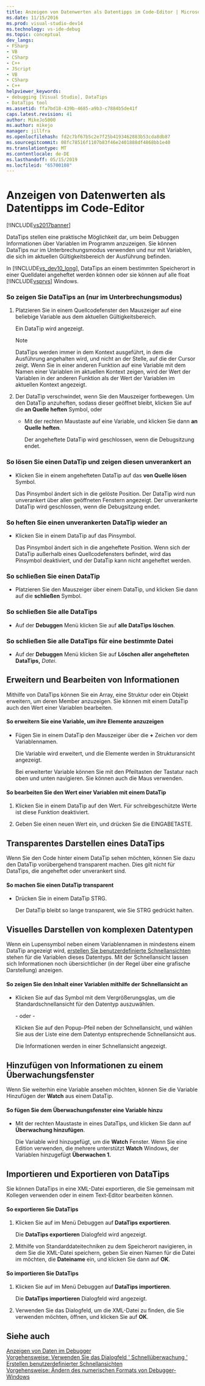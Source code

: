 ```yaml
---
title: Anzeigen von Datenwerten als Datentipps im Code-Editor | Microsoft-Dokumentation
ms.date: 11/15/2016
ms.prod: visual-studio-dev14
ms.technology: vs-ide-debug
ms.topic: conceptual
dev_langs:
- FSharp
- VB
- CSharp
- C++
- JScript
- VB
- CSharp
- C++
helpviewer_keywords:
- debugging [Visual Studio], DataTips
- DataTips tool
ms.assetid: ffa7bd18-439b-4685-a9b3-c7884b5de41f
caps.latest.revision: 41
author: MikeJo5000
ms.author: mikejo
manager: jillfra
ms.openlocfilehash: fd2c7bf67b5c2e7f25b4193462883b53cda8db87
ms.sourcegitcommit: 08fc78516f1107b83f46e2401888df4868bb1e40
ms.translationtype: MT
ms.contentlocale: de-DE
ms.lasthandoff: 05/15/2019
ms.locfileid: "65700108"
---
```

# <a name="view-data-values-in-data-tips--in-the-code-editor"></a>Anzeigen von Datenwerten als Datentipps im Code-Editor
[!INCLUDE[vs2017banner](../includes/vs2017banner.md)]

DataTips stellen eine praktische Möglichkeit dar, um beim Debuggen Informationen über Variablen im Programm anzuzeigen. Sie können DataTips nur im Unterbrechungsmodus verwenden und nur mit Variablen, die sich im aktuellen Gültigkeitsbereich der Ausführung befinden.  
  
 In [!INCLUDE[vs_dev10_long](../includes/vs-dev10-long-md.md)], DataTips an einem bestimmten Speicherort in einer Quelldatei angeheftet werden können oder sie können auf alle float [!INCLUDE[vsprvs](../includes/vsprvs-md.md)] Windows.  
  
### <a name="to-display-a-datatip-in-break-mode-only"></a>So zeigen Sie DataTips an (nur im Unterbrechungsmodus)  
  
1. Platzieren Sie in einem Quellcodefenster den Mauszeiger auf eine beliebige Variable aus dem aktuellen Gültigkeitsbereich.  
  
    Ein DataTip wird angezeigt.  
  
   > [!NOTE]
   > DataTips werden immer in dem Kontext ausgeführt, in dem die Ausführung angehalten wird, und nicht an der Stelle, auf die der Cursor zeigt. Wenn Sie in einer anderen Funktion auf eine Variable mit dem Namen einer Variablen im aktuellen Kontext zeigen, wird der Wert der Variablen in der anderen Funktion als der Wert der Variablen im aktuellen Kontext angezeigt.  
  
2. Der DataTip verschwindet, wenn Sie den Mauszeiger fortbewegen. Um den DataTip anzuheften, sodass dieser geöffnet bleibt, klicken Sie auf die **an Quelle heften** Symbol, oder  
  
   - Mit der rechten Maustaste auf eine Variable, und klicken Sie dann **an Quelle heften**.  
  
     Der angeheftete DataTip wird geschlossen, wenn die Debugsitzung endet.  
  
### <a name="to-unpin-a-datatip-and-make-it-float"></a>So lösen Sie einen DataTip und zeigen diesen unverankert an  
  
- Klicken Sie in einem angehefteten DataTip auf das **von Quelle lösen** Symbol.  
  
     Das Pinsymbol ändert sich in die gelöste Position. Der DataTip wird nun unverankert über allen geöffneten Fenstern angezeigt. Der unverankerte DataTip wird geschlossen, wenn die Debugsitzung endet.  
  
### <a name="to-repin-a-floating-datatip"></a>So heften Sie einen unverankerten DataTip wieder an  
  
- Klicken Sie in einem DataTip auf das Pinsymbol.  
  
     Das Pinsymbol ändert sich in die angeheftete Position. Wenn sich der DataTip außerhalb eines Quellcodefensters befindet, wird das Pinsymbol deaktiviert, und der DataTip kann nicht angeheftet werden.  
  
### <a name="to-close-a-datatip"></a>So schließen Sie einen DataTip  
  
- Platzieren Sie den Mauszeiger über einem DataTip, und klicken Sie dann auf die **schließen** Symbol.  
  
### <a name="to-close-all-datatips"></a>So schließen Sie alle DataTips  
  
- Auf der **Debuggen** Menü klicken Sie auf **alle DataTips löschen**.  
  
### <a name="to-close-all-datatips-for-a-specific-file"></a>So schließen Sie alle DataTips für eine bestimmte Datei  
  
- Auf der **Debuggen** Menü klicken Sie auf **Löschen aller angehefteten DataTips,** *Datei*.  
  
## <a name="expanding-and-editing-information"></a>Erweitern und Bearbeiten von Informationen  
 Mithilfe von DataTips können Sie ein Array, eine Struktur oder ein Objekt erweitern, um deren Member anzuzeigen. Sie können mit einem DataTip auch den Wert einer Variablen bearbeiten.  
  
#### <a name="to-expand-a-variable-to-see-its-elements"></a>So erweitern Sie eine Variable, um ihre Elemente anzuzeigen  
  
- Fügen Sie in einem DataTip den Mauszeiger über die **+** Zeichen vor dem Variablennamen.  
  
     Die Variable wird erweitert, und die Elemente werden in Strukturansicht angezeigt.  
  
     Bei erweiterter Variable können Sie mit den Pfeiltasten der Tastatur nach oben und unten navigieren. Sie können auch die Maus verwenden.  
  
#### <a name="to-edit-the-value-of-a-variable-using-a-datatip"></a>So bearbeiten Sie den Wert einer Variablen mit einem DataTip  
  
1. Klicken Sie in einem DataTip auf den Wert. Für schreibgeschützte Werte ist diese Funktion deaktiviert.  
  
2. Geben Sie einen neuen Wert ein, und drücken Sie die EINGABETASTE.  
  
## <a name="making-a-datatip-transparent"></a>Transparentes Darstellen eines DataTips  
 Wenn Sie den Code hinter einem DataTip sehen möchten, können Sie dazu den DataTip vorübergehend transparent machen. Dies gilt nicht für DataTips, die angeheftet oder unverankert sind.  
  
#### <a name="to-make-a-datatip-transparent"></a>So machen Sie einen DataTip transparent  
  
- Drücken Sie in einem DataTip STRG.  
  
     Der DataTip bleibt so lange transparent, wie Sie STRG gedrückt halten.  
  
## <a name="visualizing-complex-data-types"></a>Visuelles Darstellen von komplexen Datentypen  
 Wenn ein Lupensymbol neben einem Variablennamen in mindestens einem DataTip angezeigt wird, [erstellen Sie benutzerdefinierte Schnellansichten](../debugger/create-custom-visualizers-of-data.md) stehen für die Variablen dieses Datentyps. Mit der Schnellansicht lassen sich Informationen noch übersichtlicher (in der Regel über eine grafische Darstellung) anzeigen.  
  
#### <a name="to-view-the-contents-of-a-variable-using-a-visualizer"></a>So zeigen Sie den Inhalt einer Variablen mithilfe der Schnellansicht an  
  
- Klicken Sie auf das Symbol mit dem Vergrößerungsglas, um die Standardschnellansicht für den Datentyp auszuwählen.  
  
     - oder -   
  
     Klicken Sie auf den Popup-Pfeil neben der Schnellansicht, und wählen Sie aus der Liste eine dem Datentyp entsprechende Schnellansicht aus.  
  
     Die Informationen werden in einer Schnellansicht angezeigt.  
  
## <a name="adding-information-to-a-watch-window"></a>Hinzufügen von Informationen zu einem Überwachungsfenster  
 Wenn Sie weiterhin eine Variable ansehen möchten, können Sie die Variable Hinzufügen der **Watch** aus einem DataTip.  
  
#### <a name="to-add-a-variable-to-the-watch-window"></a>So fügen Sie dem Überwachungsfenster eine Variable hinzu  
  
- Mit der rechten Maustaste in eines DataTips, und klicken Sie dann auf **Überwachung hinzufügen**.  
  
     Die Variable wird hinzugefügt, um die **Watch** Fenster. Wenn Sie eine Edition verwenden, die mehrere unterstützt **Watch** Windows, der Variablen hinzugefügt **Überwachen 1.**  
  
## <a name="importing-and-exporting-datatips"></a>Importieren und Exportieren von DataTips  
 Sie können DataTips in eine XML-Datei exportieren, die Sie gemeinsam mit Kollegen verwenden oder in einem Text-Editor bearbeiten können.  
  
#### <a name="to-export-datatips"></a>So exportieren Sie DataTips  
  
1. Klicken Sie auf im Menü Debuggen auf **DataTips exportieren**.  
  
     Die **DataTips exportieren** Dialogfeld wird angezeigt.  
  
2. Mithilfe von Standarddateitechniken zu dem Speicherort navigieren, in dem Sie die XML-Datei speichern, geben Sie einen Namen für die Datei im möchten, die **Dateiname** ein, und klicken Sie dann auf **OK**.  
  
#### <a name="to-import-datatips"></a>So importieren Sie DataTips  
  
1. Klicken Sie auf im Menü Debuggen auf **DataTips importieren**.  
  
     Die **DataTips importieren** Dialogfeld wird angezeigt.  
  
2. Verwenden Sie das Dialogfeld, um die XML-Datei zu finden, die Sie verwenden möchten, öffnen, und klicken Sie auf **OK**.  
  
## <a name="see-also"></a>Siehe auch  
 [Anzeigen von Daten im Debugger](../debugger/viewing-data-in-the-debugger.md)   
 [Vorgehensweise: Verwenden Sie das Dialogfeld ' Schnellüberwachung '](https://msdn.microsoft.com/library/ffaee1dd-e5ce-4ef2-9401-d28329398867)   
 [Erstellen benutzerdefinierter Schnellansichten](../debugger/create-custom-visualizers-of-data.md)   
 [Vorgehensweise: Ändern des numerischen Formats von Debugger-Windows](https://msdn.microsoft.com/library/cd593847-a625-411d-a430-b798346ef18f)
